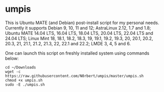 # umpis

This is Ubuntu MATE (and Debian) post-install script for my personal needs.
Currently it supports Debian 9, 10, 11 and 12; AstraLinux 2.12, 1.7 and 1.8; Ubuntu MATE 14.04 LTS, 16.04 LTS, 18.04 LTS, 20.04 LTS, 22.04 LTS and 24.04 LTS; Linux Mint 18, 18.1, 18.2, 18.3, 19, 19.1, 19.2, 19.3, 20, 20.1, 20.2, 20.3, 21, 21.1, 21.2, 21.3, 22, 22.1 and 22.2; LMDE 3, 4, 5 and 6.

One can launch this script on freshly installed system using commands below:

```
cd ~/Downloads
wget -c https://raw.githubusercontent.com/N0rbert/umpis/master/umpis.sh
chmod +x umpis.sh
sudo -E ./umpis.sh
```

